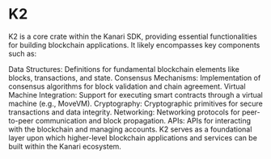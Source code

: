 # K2

K2 is a core crate within the Kanari SDK, providing essential functionalities for building blockchain applications. It likely encompasses key components such as:

Data Structures: Definitions for fundamental blockchain elements like blocks, transactions, and state.
Consensus Mechanisms: Implementation of consensus algorithms for block validation and chain agreement.
Virtual Machine Integration: Support for executing smart contracts through a virtual machine (e.g., MoveVM).
Cryptography: Cryptographic primitives for secure transactions and data integrity.
Networking: Networking protocols for peer-to-peer communication and block propagation.
APIs: APIs for interacting with the blockchain and managing accounts.
K2 serves as a foundational layer upon which higher-level blockchain applications and services can be built within the Kanari ecosystem.